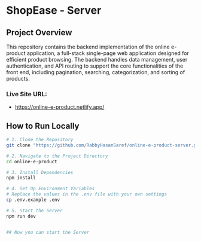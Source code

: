 # ShopEase - Server

## Project Overview
This repository contains the backend implementation of the online e-product application, a full-stack single-page web application designed for efficient product browsing. The backend handles data management, user authentication, and API routing to support the core functionalities of the front end, including pagination, searching, categorization, and sorting of products.

### Live Site URL: 
* https://online-e-product.netlify.app/

## How to Run Locally

```bash
# 1. Clone the Repository
git clone "https://github.com/RabbyHasanSaref/online-e-product-server.git"

# 2. Navigate to the Project Directory
cd online-e-product

# 3. Install Dependencies
npm install

# 4. Set Up Environment Variables
# Replace the values in the .env file with your own settings
cp .env.example .env

# 5. Start the Server
npm run dev


## Now you can start the Server
